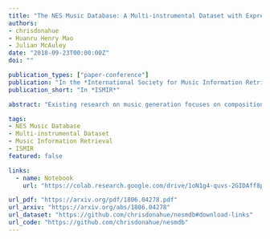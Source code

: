 ```yaml
---
title: "The NES Music Database: A Multi-instrumental Dataset with Expressive Performance Attributes"
authors:
- chrisdonahue
- Huanru Henry Mao
- Julian McAuley
date: "2018-09-23T00:00:00Z"
doi: ""

publication_types: ["paper-conference"]
publication: "In the *International Society for Music Information Retrieval Conference*"
publication_short: "In *ISMIR*"

abstract: "Existing research on music generation focuses on composition, but often ignores the expressive performance characteristics required for plausible renditions of resultant pieces. In this paper, we introduce the Nintendo Entertainment System Music Database (NES-MDB), a large corpus allowing for separate examination of the tasks of composition and performance. NES-MDB contains thousands of multi-instrumental songs composed for playback by the compositionally-constrained NES audio synthesizer. For each song, the dataset contains a musical score for four instrument voices as well as expressive attributes for the dynamics and timbre of each voice. Unlike datasets comprised of General MIDI files, NES-MDB includes all of the information needed to render exact acoustic performances of the original compositions. Alongside the dataset, we provide a tool that renders generated compositions as NES-style audio by emulating the device's audio processor. Additionally, we establish baselines for the tasks of composition, which consists of learning the semantics of composing for the NES synthesizer, and performance, which involves finding a mapping between a composition and realistic expressive attributes."

tags:
- NES Music Database
- Multi-instrumental Dataset
- Music Information Retrieval
- ISMIR
featured: false

links:
  - name: Notebook
    url: "https://colab.research.google.com/drive/1oN1g4-quvs-2GIDAff8pVOaCh_Dg-cWe"

url_pdf: "https://arxiv.org/pdf/1806.04278.pdf"
url_arxiv: "https://arxiv.org/abs/1806.04278"
url_dataset: "https://github.com/chrisdonahue/nesmdb#download-links"
url_code: "https://github.com/chrisdonahue/nesmdb"
---
```

